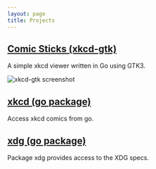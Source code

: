 ```yaml
---
layout: page
title: Projects
---
```


## [Comic Sticks (xkcd-gtk)](https://github.com/rkoesters/xkcd-gtk)

A simple xkcd viewer written in Go using GTK3.

![xkcd-gtk screenshot](https://raw.githubusercontent.com/rkoesters/xkcd-gtk/master/screenshots/screenshot-1.png)

## [xkcd (go package)](https://github.com/rkoesters/xkcd)

Access xkcd comics from go.

## [xdg (go package)](https://github.com/rkoesters/xdg)

Package xdg provides access to the XDG specs.
